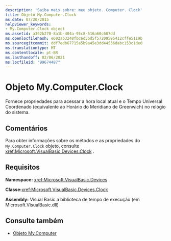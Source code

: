```yaml
---
description: 'Saiba mais sobre: meu objeto. Computer. Clock'
title: Objeto My.Computer.Clock
ms.date: 07/20/2015
helpviewer_keywords:
- My.Computer.Clock object
ms.assetid: a362b270-8a1b-404a-95c8-516a60c607dd
ms.openlocfilehash: e602ab3248fbc6d5bd5f57209595412cffe5119b
ms.sourcegitcommit: ddf7edb67715a5b9a45e3dd44536dabc153c1de0
ms.translationtype: MT
ms.contentlocale: pt-BR
ms.lasthandoff: 02/06/2021
ms.locfileid: "99674487"
---
```

# <a name="mycomputerclock-object"></a>Objeto My.Computer.Clock

Fornece propriedades para acessar a hora local atual e o Tempo Universal Coordenado (equivalente ao Horário do Meridiano de Greenwich) no relógio do sistema.  
  
## <a name="remarks"></a>Comentários  

 Para obter informações sobre os métodos e as propriedades do `My.Computer.Clock` objeto, consulte <xref:Microsoft.VisualBasic.Devices.Clock> .  
  
## <a name="requirements"></a>Requisitos  

 **Namespace:** <xref:Microsoft.VisualBasic.Devices>  
  
 **Classe:**<xref:Microsoft.VisualBasic.Devices.Clock>  
  
 **Assembly:** Visual Basic a biblioteca de tempo de execução (em Microsoft.VisualBasic.dll)  
  
## <a name="see-also"></a>Consulte também

- [Objeto My.Computer](my-computer-object.md)
